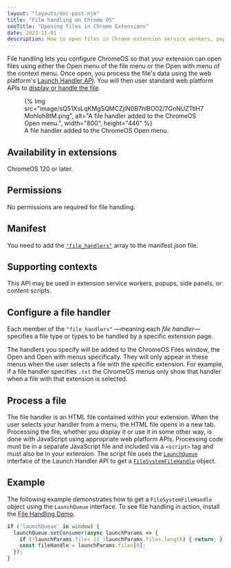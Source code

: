 ```yaml
---
layout: "layouts/doc-post.njk"
title: "File handling on Chrome OS"
seoTitle: "Opening files in Chrome Extensions"
date: 2023-11-01
description: How to open files in Chrome extension service workers, popups, side panels, or content scripts.
---
```

File handling lets you configure ChromeOS so that your extension can open files using either the Open menu of the file menu or the Open with menu of the context menu. Once open, you process the file's data using the web platform's [Launch Handler API](https://developer.mozilla.org/docs/Web/API/Launch_Handler_API). You will then user standard web platform APIs to [display or handle the file]().

<figure>
  {% Img src="image/sQ51XsLqKMgSQMCZjIN0B7hlBO02/7GnNUZTtlH7Mohloh8tM.png", alt="A file handler added to the ChromeOS Open menu.", width="800", height="446" %}
  <figcaption>A file handler added to the ChromeOS Open menu.</figcaption>
</figure>

## Availability in extensions

ChromeOS 120 or later.

## Permissions

No permissions are required for file handling.

## Manifest

You need to add the [`"file_handlers"`](/docs/extensions/mv3/manifest/file_handlers/) array to the manifest.json file.

## Supporting contexts

This API may be used in extension service workers, popups, side panels, or content scripts.

## Configure a file handler

Each member of the `"file_handlers"` &mdash;meaning each _file handler_&mdash;specifies a file type or types to be handled by a specific extension page.

The handlers you specify will be added to the ChromeOS Files window, the Open and Open with menus specifically. They will only appear in these menus when the user selects a file with the specific extension. For example, if a file handler specifies `.txt` the ChromeOS menus only show that handler when a file with that extension is selected.

## Process a file

The file handler is an HTML file contained within your extension. When the user selects your handler from a menu, the HTML file opens in a new tab. Processing the file, whether you display it or use it in some other way, is done with JavaScript using appropriate web platform APIs. Processing code must be in a separate JavaScript file and included via a `<script>` tag and must also be in your extension. The script file uses the [`LaunchQueue`](https://developer.mozilla.org/docs/Web/API/LaunchQueue) interface of the Launch Handler API to get a [`FileSystemFileHandle`](https://developer.mozilla.org/docs/Web/API/FileSystemFileHandle) object.


## Example

The following example demonstrates how to get a `FileSystemFileHandle` object using the `LaunchQueue` interface. To see file handling in action, install the [File Handling Demo](https://github.com/GoogleChrome/chrome-extensions-samples/tree/main/functional-samples/cookbook.file_handlers/README.md).

```javascript
if ('launchQueue' in window) {
  launchQueue.setConsumer(async launchParams => {
    if (!launchParams.files || !launchParams.files.length) { return; }
    const fileHandle = launchParams.files[0];
  });
}
``````
